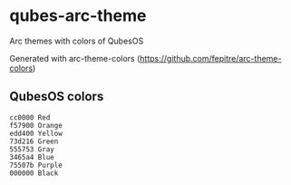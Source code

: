 # qubes-arc-theme
Arc themes with colors of QubesOS

Generated with arc-theme-colors (https://github.com/fepitre/arc-theme-colors)

## QubesOS colors
```
cc0000 Red
f57900 Orange
edd400 Yellow
73d216 Green
555753 Gray
3465a4 Blue
75507b Purple
000000 Black
```